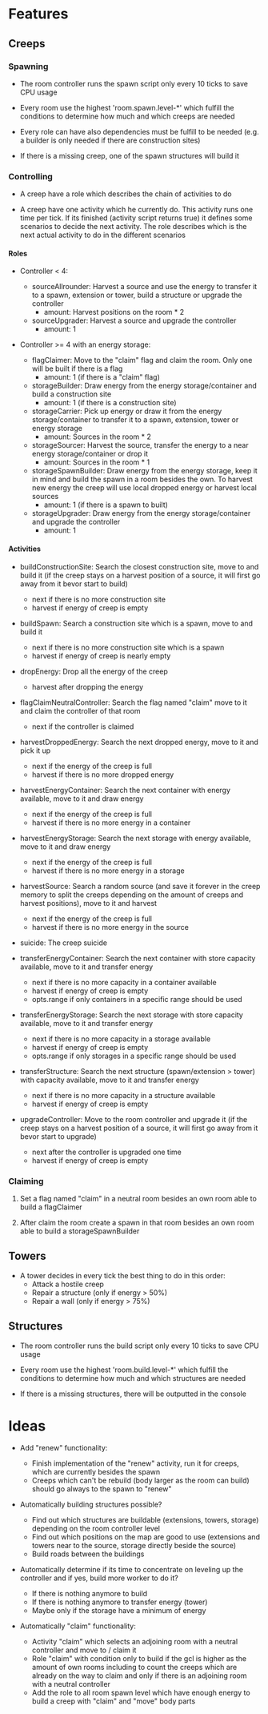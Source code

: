 # Features


## Creeps


### Spawning

- The room controller runs the spawn script only every 10 ticks to save
  CPU usage
  
- Every room use the highest 'room.spawn.level-*' which fulfill the
  conditions to determine how much and which creeps are needed
  
- Every role can have also dependencies must be fulfill to be needed 
  (e.g. a builder is only needed if there are construction sites)
  
- If there is a missing creep, one of the spawn structures will build it


### Controlling

- A creep have a role which describes the chain of activities to do

- A creep have one activity which he currently do. This activity runs
  one time per tick. If its finished (activity script returns true) it
  defines some scenarios to decide the next activity. The role describes 
  which is the next actual activity to do in the different scenarios
  
  
#### Roles

- Controller < 4: 
    - sourceAllrounder: Harvest a source and use the energy to transfer
      it to a spawn, extension or tower, build a structure or upgrade
      the controller
      - amount: Harvest positions on the room * 2 
    - sourceUpgrader: Harvest a source and upgrade the controller
      - amount: 1
    
- Controller >= 4 with an energy storage:
    - flagClaimer: Move to the "claim" flag and claim the room. Only one 
      will be built if there is a flag 
      - amount: 1 (if there is a "claim" flag)
    - storageBuilder: Draw energy from the energy storage/container and 
      build a construction site
      - amount: 1 (if there is a construction site)
    - storageCarrier: Pick up energy or draw it from the energy 
      storage/container to transfer it to a spawn, extension, tower or 
      energy storage
      - amount: Sources in the room * 2 
    - storageSourcer: Harvest the source, transfer the energy to a near 
      energy storage/container or drop it
      - amount: Sources in the room * 1 
    - storageSpawnBuilder: Draw energy from the energy storage, keep it
      in mind and build the spawn in a room besides the own. To harvest
      new energy the creep will use local dropped energy or harvest 
      local sources
      - amount: 1 (if there is a spawn to built)
    - storageUpgrader: Draw energy from the energy storage/container and 
      upgrade the controller
      - amount: 1
  
  
#### Activities

- buildConstructionSite: Search the closest construction site, move to 
  and build it (if the creep stays on a harvest position of a source, it
  will first go away from it bevor start to build)
  - next if there is no more construction site
  - harvest if energy of creep is empty
  
- buildSpawn: Search a construction site which is a spawn, move to and 
  build it
  - next if there is no more construction site which is a spawn
  - harvest if energy of creep is nearly empty
  
- dropEnergy: Drop all the energy of the creep
  - harvest after dropping the energy
  
- flagClaimNeutralController: Search the flag named "claim" move to it
  and claim the controller of that room
  - next if the controller is claimed
  
- harvestDroppedEnergy: Search the next dropped energy, move to it and 
  pick it up
  - next if the energy of the creep is full
  - harvest if there is no more dropped energy
  
- harvestEnergyContainer: Search the next container with energy 
  available, move to it and draw energy
  - next if the energy of the creep is full
  - harvest if there is no more energy in a container
  
- harvestEnergyStorage: Search the next storage with energy available,
  move to it and draw energy
  - next if the energy of the creep is full
  - harvest if there is no more energy in a storage
  
- harvestSource: Search a random source (and save it forever in the 
  creep memory to split the creeps depending on the amount of creeps and 
  harvest positions), move to it and harvest 
  - next if the energy of the creep is full
  - harvest if there is no more energy in the source
  
- suicide: The creep suicide
  
- transferEnergyContainer: Search the next container with store capacity 
  available, move to it and transfer energy
  - next if there is no more capacity in a container available
  - harvest if energy of creep is empty
  - opts.range if only containers in a specific range should be used 
  
- transferEnergyStorage: Search the next storage with store capacity 
  available, move to it and transfer energy
  - next if there is no more capacity in a storage available
  - harvest if energy of creep is empty
  - opts.range if only storages in a specific range should be used 
  
- transferStructure: Search the next structure (spawn/extension > tower) 
  with capacity available, move to it and transfer energy 
  - next if there is no more capacity in a structure available
  - harvest if energy of creep is empty
  
- upgradeController: Move to the room controller and upgrade it (if the 
  creep stays on a harvest position of a source, it will first go away 
  from it bevor start to upgrade)
  - next after the controller is upgraded one time
  - harvest if energy of creep is empty
  
  
### Claiming

1. Set a flag named "claim" in a neutral room besides an own room able
   to build a flagClaimer
   
2. After claim the room create a spawn in that room besides an own room 
   able to build a storageSpawnBuilder
  
## Towers

- A tower decides in every tick the best thing to do in this order:
  - Attack a hostile creep
  - Repair a structure (only if energy > 50%)
  - Repair a wall (only if energy > 75%)
  
## Structures

- The room controller runs the build script only every 10 ticks to save
  CPU usage
  
- Every room use the highest 'room.build.level-*' which fulfill the
  conditions to determine how much and which structures are needed
  
- If there is a missing structures, there will be outputted in the 
  console

  
# Ideas

- Add "renew" functionality:
  - Finish implementation of the "renew" activity, run it for creeps, 
    which are currently besides the spawn
  - Creeps which can't be rebuild (body larger as the room can build)
    should go always to the spawn to "renew" 

- Automatically building structures possible?
  - Find out which structures are buildable (extensions, towers, 
    storage) depending on the room controller level
  - Find out which positions on the map are good to use (extensions and
    towers near to the source, storage directly beside the source)
  - Build roads between the buildings

- Automatically determine if its time to concentrate on leveling up the 
  controller and if yes, build more worker to do it?
  - If there is nothing anymore to build
  - If there is nothing anymore to transfer energy (tower)
  - Maybe only if the storage have a minimum of energy
  
- Automatically "claim" functionality:
  - Activity "claim" which selects an adjoining room with a neutral
    controller and move to / claim it
  - Role "claim" with condition only to build if the gcl is higher as
    the amount of own rooms including to count the creeps which are
    already on the way to claim and only if there is an adjoining room
    with a neutral controller
  - Add the role to all room spawn level which have enough energy to
    build a creep with "claim" and "move" body parts
